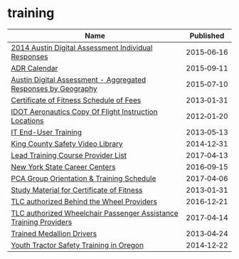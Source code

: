 # training

Name | Published
---- | ---------
[2014 Austin Digital Assessment Individual Responses](../datasets/xp28-5kft.md) | 2015&#x2011;06&#x2011;16
[ADR Calendar](../datasets/u5eb-c9aj.md) | 2015&#x2011;09&#x2011;11
[Austin Digital Assessment - Aggregated Responses by Geography](../datasets/xf72-sbj4.md) | 2015&#x2011;07&#x2011;10
[Certificate of Fitness Schedule of Fees](../datasets/2ghx-qqsj.md) | 2013&#x2011;01&#x2011;31
[IDOT Aeronautics Copy Of Flight Instruction Locations](../datasets/8er4-yf93.md) | 2012&#x2011;01&#x2011;20
[IT End-User Training](../datasets/eqv3-mu5g.md) | 2013&#x2011;05&#x2011;13
[King County Safety Video Library](../datasets/25bp-irus.md) | 2014&#x2011;12&#x2011;31
[Lead Training Course Provider List](../datasets/wwdj-394b.md) | 2017&#x2011;04&#x2011;13
[New York State Career Centers](../datasets/g8h7-98zz.md) | 2016&#x2011;09&#x2011;15
[PCA Group Orientation & Training Schedule](../datasets/c28j-48tg.md) | 2017&#x2011;04&#x2011;06
[Study Material for Certificate of Fitness](../datasets/6dgq-4h88.md) | 2013&#x2011;01&#x2011;31
[TLC authorized Behind the Wheel Providers](../datasets/auuc-fqzi.md) | 2016&#x2011;12&#x2011;21
[TLC authorized Wheelchair Passenger Assistance Training Providers](../datasets/ayeb-p4mv.md) | 2017&#x2011;04&#x2011;14
[Trained Medallion Drivers](../datasets/m4pf-wpkz.md) | 2013&#x2011;04&#x2011;24
[Youth Tractor Safety Training in Oregon](../datasets/njpd-rii4.md) | 2014&#x2011;12&#x2011;22

